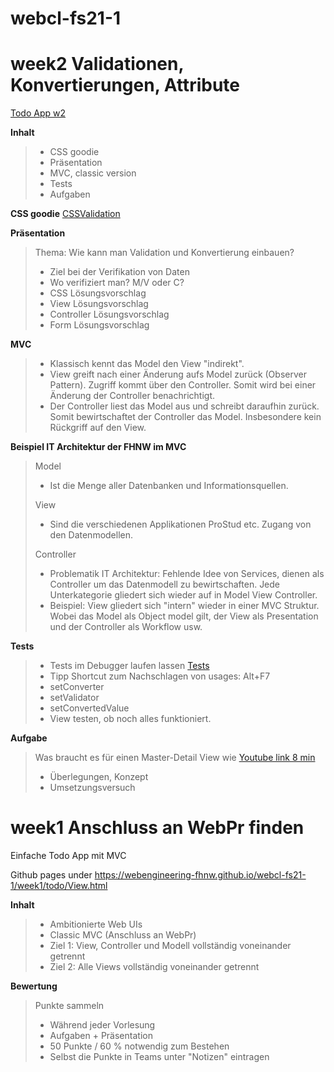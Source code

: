 # webcl-fs21-1

# week2 Validationen, Konvertierungen, Attribute
[Todo App w2](https://webengineering-fhnw.github.io/webcl-fs21-1/week2/todo/View.html)

**Inhalt**
> - CSS goodie
> - Präsentation
> - MVC, classic version
> - Tests
> - Aufgaben

**CSS goodie**
[CSSValidation](https://webengineering-fhnw.github.io/webcl-fs21-1/week2/CSSValidation.html)

**Präsentation**
> Thema: Wie kann man Validation und Konvertierung einbauen?
> - Ziel bei der Verifikation von Daten
> - Wo verifiziert man? M/V oder C?
> - CSS Lösungsvorschlag
> - View Lösungsvorschlag 
> - Controller Lösungsvorschlag
> - Form Lösungsvorschlag

**MVC**

>- Klassisch kennt das Model den View "indirekt". 
>- View greift nach einer Änderung aufs Model zurück (Observer Pattern). Zugriff kommt über den Controller.
> Somit wird bei einer Änderung der Controller benachrichtigt. 
>- Der Controller liest das Model aus und schreibt daraufhin zurück. Somit bewirtschaftet der Controller das Model. 
> Insbesondere kein Rückgriff auf den View.  

**Beispiel IT Architektur der FHNW im MVC** 
>Model
>- Ist die Menge aller Datenbanken und Informationsquellen.
> 
> View  
>- Sind die verschiedenen Applikationen ProStud etc. Zugang von den Datenmodellen.
>
> Controller
>- Problematik IT Architektur: Fehlende Idee von Services, dienen als Controller um das Datenmodell zu bewirtschaften.
> Jede Unterkategorie gliedert sich wieder auf in Model View Controller. 
>- Beispiel: View gliedert sich "intern" wieder in einer MVC Struktur. Wobei das Model als Object model gilt, der View als Presentation und der Controller als Workflow usw.

**Tests**
>- Tests im Debugger laufen lassen [Tests](https://webengineering-fhnw.github.io/webcl-fs21-1/week2/allTestsAsync.html)
>- Tipp Shortcut zum Nachschlagen von usages: Alt+F7
>- setConverter
>- setValidator 
>- setConvertedValue
>- View testen, ob noch alles funktioniert.

**Aufgabe**
> Was braucht es für einen Master-Detail View wie [Youtube link 8 min](https://www.youtube.com/watch?v=-oGEnyWN9zM)
>- Überlegungen, Konzept
>- Umsetzungsversuch

# week1 Anschluss an WebPr finden
    
Einfache Todo App mit MVC

Github pages under https://webengineering-fhnw.github.io/webcl-fs21-1/week1/todo/View.html


**Inhalt**
> - Ambitionierte Web UIs
> - Classic MVC (Anschluss an WebPr)
> - Ziel 1: View, Controller und Modell vollständig voneinander getrennt
> - Ziel 2: Alle Views vollständig voneinander getrennt

**Bewertung**
> Punkte sammeln
> - Während jeder Vorlesung
> - Aufgaben + Präsentation
> - 50 Punkte / 60 % notwendig zum Bestehen
> - Selbst die Punkte in Teams unter "Notizen" eintragen